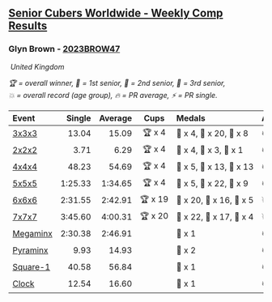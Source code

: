<style>table {white-space: nowrap;}</style>
<link rel="stylesheet" type="text/css" href="/scw-comp/css/flags.css" />

## [Senior Cubers Worldwide - Weekly Comp Results](/scw-comp/results/)
### Glyn Brown - [2023BROW47](https://www.worldcubeassociation.org/persons/2023BROW47)

<i class="flag flag-GB" />&nbsp;United Kingdom

<span style="white-space: nowrap;">🏆 = overall winner</span>, <span style="white-space: nowrap;">🥇 = 1st senior</span>, <span style="white-space: nowrap;">🥈 = 2nd senior</span>, <span style="white-space: nowrap;">🥉 = 3rd senior</span>, <span style="white-space: nowrap;">💥 = overall record (age group)</span>, <span style="white-space: nowrap;">🔥 = PR average</span>, <span style="white-space: nowrap;">⚡ = PR single</span>.

| Event | Single | Average | Cups | Medals | Achievements|
| :-- | --: | --: | :--: | :-- | :-- |
| [3x3x3](333.md) | 13.04 | 15.09 | 🏆 x 4 | 🥇 x 4, 🥈 x 20, 🥉 x 8 | 🔥 x 9, ⚡ x 12 |
| [2x2x2](222.md) | 3.71 | 6.29 | 🏆 x 4 | 🥇 x 4, 🥈 x 3, 🥉 x 1 | 🔥 x 5, ⚡ x 5 |
| [4x4x4](444.md) | 48.23 | 54.69 | 🏆 x 4 | 🥇 x 5, 🥈 x 13, 🥉 x 13 | 🔥 x 11, ⚡ x 9 |
| [5x5x5](555.md) | 1:25.33 | 1:34.65 | 🏆 x 4 | 🥇 x 5, 🥈 x 22, 🥉 x 9 | 🔥 x 13, ⚡ x 7 |
| [6x6x6](666.md) | 2:31.55 | 2:42.91 | 🏆 x 19 | 🥇 x 20, 🥈 x 16, 🥉 x 5 | 💥 x 1, 🔥 x 15, ⚡ x 13 |
| [7x7x7](777.md) | 3:45.60 | 4:00.31 | 🏆 x 20 | 🥇 x 22, 🥈 x 17, 🥉 x 4 | 💥 x 5, 🔥 x 15, ⚡ x 12 |
| [Megaminx](minx.md) | 2:30.38 | 2:46.91 |  | 🥉 x 1 | 🔥 x 1, ⚡ x 2 |
| [Pyraminx](pyram.md) | 9.93 | 14.93 |  | 🥉 x 2 | 🔥 x 2, ⚡ x 2 |
| [Square-1](sq1.md) | 40.58 | 56.84 |  | 🥉 x 1 | 🔥 x 1, ⚡ x 1 |
| [Clock](clock.md) | 12.54 | 16.60 |  | 🥉 x 1 | 🔥 x 3, ⚡ x 2 |

<!-- Global site tag (gtag.js) - Google Analytics -->
<script async src="https://www.googletagmanager.com/gtag/js?id=UA-86348435-3"></script>
<script>window.dataLayer = window.dataLayer || []; function gtag() {dataLayer.push(arguments);} gtag('js', new Date()); gtag('config', 'UA-86348435-3');</script>

